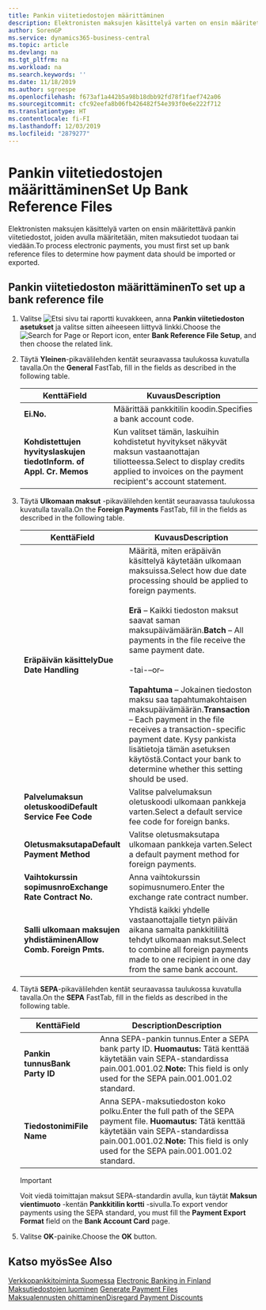 ```yaml
---
title: Pankin viitetiedostojen määrittäminen
description: Elektronisten maksujen käsittelyä varten on ensin määritettävä pankin viitetiedostot, joiden avulla määritetään, miten maksutiedot tuodaan tai viedään.
author: SorenGP
ms.service: dynamics365-business-central
ms.topic: article
ms.devlang: na
ms.tgt_pltfrm: na
ms.workload: na
ms.search.keywords: ''
ms.date: 11/18/2019
ms.author: sgroespe
ms.openlocfilehash: f673af1a442b5a98b18dbb92fd78f1faef742a06
ms.sourcegitcommit: cfc92eefa8b06fb426482f54e393f0e6e222f712
ms.translationtype: HT
ms.contentlocale: fi-FI
ms.lasthandoff: 12/03/2019
ms.locfileid: "2879277"
---
```

# <a name="set-up-bank-reference-files"></a><span data-ttu-id="3115c-103">Pankin viitetiedostojen määrittäminen</span><span class="sxs-lookup"><span data-stu-id="3115c-103">Set Up Bank Reference Files</span></span>
<span data-ttu-id="3115c-104">Elektronisten maksujen käsittelyä varten on ensin määritettävä pankin viitetiedostot, joiden avulla määritetään, miten maksutiedot tuodaan tai viedään.</span><span class="sxs-lookup"><span data-stu-id="3115c-104">To process electronic payments, you must first set up bank reference files to determine how payment data should be imported or exported.</span></span>  

## <a name="to-set-up-a-bank-reference-file"></a><span data-ttu-id="3115c-105">Pankin viitetiedoston määrittäminen</span><span class="sxs-lookup"><span data-stu-id="3115c-105">To set up a bank reference file</span></span>  

1.  <span data-ttu-id="3115c-106">Valitse ![Etsi sivu tai raportti](../../media/ui-search/search_small.png "Etsi sivua tai raporttia -kuvake") kuvakkeen, anna **Pankin viitetiedoston asetukset** ja valitse sitten aiheeseen liittyvä linkki.</span><span class="sxs-lookup"><span data-stu-id="3115c-106">Choose the ![Search for Page or Report](../../media/ui-search/search_small.png "Search for Page or Report icon") icon, enter **Bank Reference File Setup**, and then choose the related link.</span></span>  
2.  <span data-ttu-id="3115c-107">Täytä **Yleinen**-pikavälilehden kentät seuraavassa taulukossa kuvatulla tavalla.</span><span class="sxs-lookup"><span data-stu-id="3115c-107">On the **General** FastTab, fill in the fields as described in the following table.</span></span>  

    |<span data-ttu-id="3115c-108">Kenttä</span><span class="sxs-lookup"><span data-stu-id="3115c-108">Field</span></span>|<span data-ttu-id="3115c-109">Kuvaus</span><span class="sxs-lookup"><span data-stu-id="3115c-109">Description</span></span>|  
    |---------------------------------|---------------------------------------|  
    |<span data-ttu-id="3115c-110">**Ei.**</span><span class="sxs-lookup"><span data-stu-id="3115c-110">**No.**</span></span>|<span data-ttu-id="3115c-111">Määrittää pankkitilin koodin.</span><span class="sxs-lookup"><span data-stu-id="3115c-111">Specifies a bank account code.</span></span>|  
    |<span data-ttu-id="3115c-112">**Kohdistettujen hyvityslaskujen tiedot**</span><span class="sxs-lookup"><span data-stu-id="3115c-112">**Inform. of Appl. Cr. Memos**</span></span>|<span data-ttu-id="3115c-113">Kun valitset tämän, laskuihin kohdistetut hyvitykset näkyvät maksun vastaanottajan tiliotteessa.</span><span class="sxs-lookup"><span data-stu-id="3115c-113">Select to display credits applied to invoices on the payment recipient's account statement.</span></span>|  

3.  <span data-ttu-id="3115c-114">Täytä **Ulkomaan maksut** -pikavälilehden kentät seuraavassa taulukossa kuvatulla tavalla.</span><span class="sxs-lookup"><span data-stu-id="3115c-114">On the **Foreign Payments** FastTab, fill in the fields as described in the following table.</span></span>  

    |<span data-ttu-id="3115c-115">Kenttä</span><span class="sxs-lookup"><span data-stu-id="3115c-115">Field</span></span>|<span data-ttu-id="3115c-116">Kuvaus</span><span class="sxs-lookup"><span data-stu-id="3115c-116">Description</span></span>|  
    |---------------------------------|---------------------------------------|  
    |<span data-ttu-id="3115c-117">**Eräpäivän käsittely**</span><span class="sxs-lookup"><span data-stu-id="3115c-117">**Due Date Handling**</span></span>|<span data-ttu-id="3115c-118">Määritä, miten eräpäivän käsittelyä käytetään ulkomaan maksuissa.</span><span class="sxs-lookup"><span data-stu-id="3115c-118">Select how due date processing should be applied to foreign payments.</span></span><br /><br /> <span data-ttu-id="3115c-119">**Erä** – Kaikki tiedoston maksut saavat saman maksupäivämäärän.</span><span class="sxs-lookup"><span data-stu-id="3115c-119">**Batch** – All payments in the file receive the same payment date.</span></span><br /><br /> <span data-ttu-id="3115c-120">-tai-</span><span class="sxs-lookup"><span data-stu-id="3115c-120">–or–</span></span><br /><br /> <span data-ttu-id="3115c-121">**Tapahtuma** – Jokainen tiedoston maksu saa tapahtumakohtaisen maksupäivämäärän.</span><span class="sxs-lookup"><span data-stu-id="3115c-121">**Transaction** – Each payment in the file receives a transaction-specific payment date.</span></span> <span data-ttu-id="3115c-122">Kysy pankista lisätietoja tämän asetuksen käytöstä.</span><span class="sxs-lookup"><span data-stu-id="3115c-122">Contact your bank to determine whether this setting should be used.</span></span>|  
    |<span data-ttu-id="3115c-123">**Palvelumaksun oletuskoodi**</span><span class="sxs-lookup"><span data-stu-id="3115c-123">**Default Service Fee Code**</span></span>|<span data-ttu-id="3115c-124">Valitse palvelumaksun oletuskoodi ulkomaan pankkeja varten.</span><span class="sxs-lookup"><span data-stu-id="3115c-124">Select a default service fee code for foreign banks.</span></span>|  
    |<span data-ttu-id="3115c-125">**Oletusmaksutapa**</span><span class="sxs-lookup"><span data-stu-id="3115c-125">**Default Payment Method**</span></span>|<span data-ttu-id="3115c-126">Valitse oletusmaksutapa ulkomaan pankkeja varten.</span><span class="sxs-lookup"><span data-stu-id="3115c-126">Select a default payment method for foreign payments.</span></span>|  
    |<span data-ttu-id="3115c-127">**Vaihtokurssin sopimusnro**</span><span class="sxs-lookup"><span data-stu-id="3115c-127">**Exchange Rate Contract No.**</span></span>|<span data-ttu-id="3115c-128">Anna vaihtokurssin sopimusnumero.</span><span class="sxs-lookup"><span data-stu-id="3115c-128">Enter the exchange rate contract number.</span></span>|  
    |<span data-ttu-id="3115c-129">**Salli ulkomaan maksujen yhdistäminen**</span><span class="sxs-lookup"><span data-stu-id="3115c-129">**Allow Comb. Foreign Pmts.**</span></span>|<span data-ttu-id="3115c-130">Yhdistä kaikki yhdelle vastaanottajalle tietyn päivän aikana samalta pankkitililtä tehdyt ulkomaan maksut.</span><span class="sxs-lookup"><span data-stu-id="3115c-130">Select to combine all foreign payments made to one recipient in one day from the same bank account.</span></span>|  

4.  <span data-ttu-id="3115c-131">Täytä **SEPA**-pikavälilehden kentät seuraavassa taulukossa kuvatulla tavalla.</span><span class="sxs-lookup"><span data-stu-id="3115c-131">On the **SEPA** FastTab, fill in the fields as described in the following table.</span></span>  

    |<span data-ttu-id="3115c-132">Kenttä</span><span class="sxs-lookup"><span data-stu-id="3115c-132">Field</span></span>|<span data-ttu-id="3115c-133">Description</span><span class="sxs-lookup"><span data-stu-id="3115c-133">Description</span></span>|  
    |---------------------------------|---------------------------------------|  
    |<span data-ttu-id="3115c-134">**Pankin tunnus**</span><span class="sxs-lookup"><span data-stu-id="3115c-134">**Bank Party ID**</span></span>|<span data-ttu-id="3115c-135">Anna SEPA-pankin tunnus.</span><span class="sxs-lookup"><span data-stu-id="3115c-135">Enter a SEPA bank party ID.</span></span> <span data-ttu-id="3115c-136">**Huomautus:** Tätä kenttää käytetään vain SEPA-standardissa pain.001.001.02.</span><span class="sxs-lookup"><span data-stu-id="3115c-136">**Note:**  This field is only used for the SEPA pain.001.001.02 standard.</span></span>|  
    |<span data-ttu-id="3115c-137">**Tiedostonimi**</span><span class="sxs-lookup"><span data-stu-id="3115c-137">**File Name**</span></span>|<span data-ttu-id="3115c-138">Anna SEPA-maksutiedoston koko polku.</span><span class="sxs-lookup"><span data-stu-id="3115c-138">Enter the full path of the SEPA payment file.</span></span> <span data-ttu-id="3115c-139">**Huomautus:** Tätä kenttää käytetään vain SEPA-standardissa pain.001.001.02.</span><span class="sxs-lookup"><span data-stu-id="3115c-139">**Note:**  This field is only used for the SEPA pain.001.001.02 standard.</span></span>|  

    > [!IMPORTANT]  
    >  <span data-ttu-id="3115c-140">Voit viedä toimittajan maksut SEPA-standardin avulla, kun täytät **Maksun vientimuoto** -kentän **Pankkitilin kortti** -sivulla.</span><span class="sxs-lookup"><span data-stu-id="3115c-140">To export vendor payments using the SEPA standard, you must fill the **Payment Export Format** field on the **Bank Account Card** page.</span></span>  

5.  <span data-ttu-id="3115c-141">Valitse **OK**-painike.</span><span class="sxs-lookup"><span data-stu-id="3115c-141">Choose the **OK** button.</span></span>  

## <a name="see-also"></a><span data-ttu-id="3115c-142">Katso myös</span><span class="sxs-lookup"><span data-stu-id="3115c-142">See Also</span></span>  
 <span data-ttu-id="3115c-143">[Verkkopankkitoiminta Suomessa](electronic-banking-in-finland.md) </span><span class="sxs-lookup"><span data-stu-id="3115c-143">[Electronic Banking in Finland](electronic-banking-in-finland.md) </span></span>  
 <span data-ttu-id="3115c-144">[Maksutiedostojen luominen](how-to-generate-payment-files.md) </span><span class="sxs-lookup"><span data-stu-id="3115c-144">[Generate Payment Files](how-to-generate-payment-files.md) </span></span>  
 [<span data-ttu-id="3115c-145">Maksualennusten ohittaminen</span><span class="sxs-lookup"><span data-stu-id="3115c-145">Disregard Payment Discounts</span></span>](how-to-disregard-payment-discounts.md)
